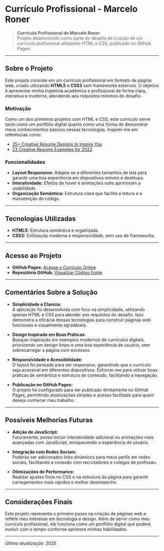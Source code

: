 # Currículo Profissional - Marcelo Roner

> **Currículo Profissional de Marcelo Roner**  
> Projeto desenvolvido como parte do desafio de criação de um currículo profissional utilizando HTML e CSS, publicado no GitHub Pages.

---

## Sobre o Projeto

Este projeto consiste em um currículo profissional em formato de página web, criado utilizando **HTML5** e **CSS3** sem frameworks externos. O objetivo é apresentar minha trajetória acadêmica e profissional de forma clara, interativa e moderna, atendendo aos requisitos mínimos do desafio.

### Motivação

Como um dos primeiros projetos com HTML e CSS, este currículo serve tanto como um portfólio digital quanto como uma forma de demonstrar meus conhecimentos básicos nessas tecnologias. Inspirei-me em referências como:
- [25+ Creative Resume Designs to Inspire You](https://www.creativebloq.com/inspiration/creative-resume-designs)
- [23 Creative Resume Examples for 2022](https://www.hongkiat.com/blog/creative-resume-examples/)

### Funcionalidades

- **Layout Responsivo:** Adapta-se a diferentes tamanhos de tela para garantir uma boa experiência em dispositivos móveis e desktops.
- **Interatividade:** Efeitos de hover e animações sutis aprimoram a usabilidade.
- **Organização Semântica:** Estrutura clara que facilita a leitura e a manutenção do código.

---

## Tecnologias Utilizadas

- **HTML5:** Estrutura semântica e organizada.
- **CSS3:** Estilização moderna e responsividade, sem uso de frameworks.

---

## Acesso ao Projeto

- **GitHub Pages:** [Acesse o Currículo Online]([https://marceloroner.github.io/ZG-Hero-Project-K4-T6-/])
- **Repositório GitHub:** [Visualizar Código Fonte](https://github.com/MarceloRoner/ZG-Hero-Project-K4-T6-.git)

---

## Comentários Sobre a Solução

- **Simplicidade e Clareza:**  
  A aplicação foi desenvolvida com foco na simplicidade, utilizando apenas HTML e CSS para atender aos requisitos do desafio. Isso demonstra a eficácia dessas tecnologias para construir páginas web funcionais e visualmente agradáveis.

- **Design Inspirado em Boas Práticas:**  
  Busquei inspiração em exemplos modernos de currículos digitais, priorizando um design limpo e uma boa experiência de usuário, sem sobrecarregar a página com excessos.

- **Responsividade e Acessibilidade:**  
  O layout foi pensado para ser responsivo, garantindo que o currículo seja acessível em diferentes dispositivos. Esforcei-me para utilizar boas práticas de semântica e estrutura de conteúdo, facilitando a navegação.

- **Publicação no GitHub Pages:**  
  O projeto foi configurado para ser publicado diretamente no GitHub Pages, permitindo atualizações simples e acesso facilitado para quem deseja conhecer meu trabalho.

---

## Possíveis Melhorias Futuras

- **Adição de JavaScript:**  
  Futuramente, posso incluir interatividade adicional ou animações mais avançadas com JavaScript, enriquecendo a experiência do usuário.

- **Integração com Redes Sociais:**  
  Poderão ser adicionados links dinâmicos para meus perfis em redes sociais, facilitando a conexão com recrutadores e colegas de profissão.

- **Otimizações de Performance:**  
  Realizar ajustes finos no CSS e na estrutura da página para garantir carregamentos mais rápidos e melhor desempenho.

---

## Considerações Finais

Este projeto representa o primeiro passo na criação de páginas web e reflete meu interesse em tecnologia e design. Além de servir como meu currículo profissional, ele funciona como um portfólio digital que poderá evoluir com o tempo conforme aprimore minhas habilidades.

---

*Última atualização: 2025*
